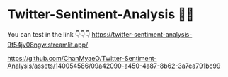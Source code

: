 # Twitter-Sentiment-Analysis 🦄🦄

You can test in the link 
👇👇👇
https://twitter-sentiment-analysis-9t54jv08ngw.streamlit.app/


https://github.com/ChanMyaeO/Twitter-Sentiment-Analysis/assets/140054586/09a42090-a450-4a87-8b62-3a7ea791bc99
